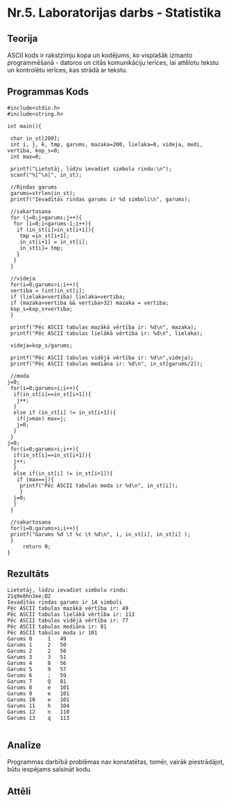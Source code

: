 # Nr.5. Laboratorijas darbs - Statistika

## Teorija

ASCII kods ir rakstzīmju kopa un kodējums, ko visplašāk izmanto programmēšanā - datoros un citās komunikāciju ierīces, lai attēlotu tekstu un kontrolētu ierīces, kas strādā ar tekstu. 

## Programmas Kods 
``` 
#include<stdio.h>
#include<string.h>

int main(){

 char in_st[200];
 int i, j, k, tmp, garums, mazaka=200, lielaka=0, videja, medi, vertiba, kop_s=0;
 int max=0;

 printf("Lietotāj, lūdzu ievadiet simbolu rindu:\n");
 scanf("%[^\n]", in_st);

 //Rindas garums
 garums=strlen(in_st);
 printf("Ievadītās rindas garums ir %d simboli\n", garums);

 //sakartosana
 for (j=0;j<garums;j++){
  for (i=0;i<garums-1;i++){
   if (in_st[i]>in_st[i+1]){
    tmp =in_st[i+1];
    in_st[i+1] = in_st[i];
    in_st[i]= tmp;
   }
  }
 }

 //videja
 for(i=0;garums>i;i++){
 vertiba = (int)in_st[i];
 if (lielaka<vertiba) lielaka=vertiba;
 if (mazaka>vertiba && vertiba>32) mazaka = vertiba;
 kop_s=kop_s+vertiba;
 }

 printf("Pēc ASCII tabulas mazākā vērtība ir: %d\n", mazaka);
 printf("Pēc ASCII tabulas lielākā vērtība ir: %d\n", lielaka);

 videja=kop_s/garums;

 printf("Pēc ASCII tabulas vidējā vērtība ir: %d\n",videja);
 printf("Pēc ASCII tabulas mediāna ir: %d\n", in_st[garums/2]);

 //moda
j=0;
 for(i=0;garums>i;i++){
  if(in_st[i]==in_st[i+1]){
   j++;
  }
  else if (in_st[i] != in_st[i+1]){
   if(j>max) max=j;
   j=0;
  }
 }
j=0;
 for(i=0;garums>i;i++){
  if(in_st[i]==in_st[i+1]){
  j++;
  }
  else if(in_st[i] != in_st[i+1]){
   if (max==j){
    printf("Pēc ASCII tabulas moda ir %d\n", in_st[i]);
    }
  j=0;
  }
 }

 //sakartosana
 for(i=0;garums>i;i++){
 printf("Garums %d \t %c \t %d\n", i, in_st[i], in_st[i] );
 }
	 return 0;
}
```

## Rezultāts
```
Lietotāj, lūdzu ievadiet simbolu rindu:
21q9e8hn3ee;Q2
Ievadītās rindas garums ir 14 simboli
Pēc ASCII tabulas mazākā vērtība ir: 49
Pēc ASCII tabulas lielākā vērtība ir: 113
Pēc ASCII tabulas vidējā vērtība ir: 77
Pēc ASCII tabulas mediāna ir: 81
Pēc ASCII tabulas moda ir 101
Garums 0 	 1 	 49
Garums 1 	 2 	 50
Garums 2 	 2 	 50
Garums 3 	 3 	 51
Garums 4 	 8 	 56
Garums 5 	 9 	 57
Garums 6 	 ; 	 59
Garums 7 	 Q 	 81
Garums 8 	 e 	 101
Garums 9 	 e 	 101
Garums 10 	 e 	 101
Garums 11 	 h 	 104
Garums 12 	 n 	 110
Garums 13 	 q 	 113


```
## Analīze
Programmas darbībā problēmas nav konstatētas, tomēr, vairāk piestrādājot, būtu iespējams saīsināt kodu.

## Attēli
